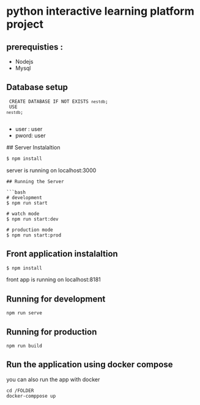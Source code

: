 # python interactive learning platform project

## prerequisties : 
<ul>
<li>Nodejs</li>
<li>Mysql</li>
</ul>

## Database setup
<code> CREATE DATABASE  IF NOT EXISTS `nestdb`; <br>
 USE `nestdb`; <br>
</code>
<ul>
<li>user : user</li>
<li>pword: user</li>
</ul>
## Server Instalaltion 

```bash
$ npm install
```
<div> server is running on localhost:3000 </div>

```
## Running the Server

```bash
# development
$ npm run start

# watch mode
$ npm run start:dev

# production mode
$ npm run start:prod
```



## Front application instalaltion 

```bash
$ npm install
```
<div> front app is running on localhost:8181 </div>


## Running for development
```
npm run serve
```

## Running for production
```
npm run build
```
## Run the application using docker compose
you can also run the app with docker
```
cd /FOLDER
docker-comppose up

```
